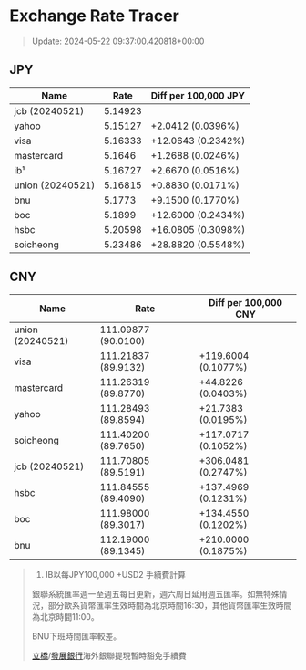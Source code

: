 # Exchange Rate Tracer

> Update: 2024-05-22 09:37:00.420818+00:00

## JPY

| Name             |    Rate | Diff per 100,000 JPY   |
|------------------|---------|------------------------|
| jcb (20240521)   | 5.14923 |                        |
| yahoo            | 5.15127 | +2.0412 (0.0396%)      |
| visa             | 5.16333 | +12.0643 (0.2342%)     |
| mastercard       | 5.1646  | +1.2688 (0.0246%)      |
| ib¹              | 5.16727 | +2.6670 (0.0516%)      |
| union (20240521) | 5.16815 | +0.8830 (0.0171%)      |
| bnu              | 5.1773  | +9.1500 (0.1770%)      |
| boc              | 5.1899  | +12.6000 (0.2434%)     |
| hsbc             | 5.20598 | +16.0805 (0.3098%)     |
| soicheong        | 5.23486 | +28.8820 (0.5548%)     |

## CNY

| Name             | Rate                | Diff per 100,000 CNY   |
|------------------|---------------------|------------------------|
| union (20240521) | 111.09877	(90.0100) |                        |
| visa             | 111.21837	(89.9132) | +119.6004 (0.1077%)    |
| mastercard       | 111.26319	(89.8770) | +44.8226 (0.0403%)     |
| yahoo            | 111.28493	(89.8594) | +21.7383 (0.0195%)     |
| soicheong        | 111.40200	(89.7650) | +117.0717 (0.1052%)    |
| jcb (20240521)   | 111.70805	(89.5191) | +306.0481 (0.2747%)    |
| hsbc             | 111.84555	(89.4090) | +137.4969 (0.1231%)    |
| boc              | 111.98000	(89.3017) | +134.4550 (0.1202%)    |
| bnu              | 112.19000	(89.1345) | +210.0000 (0.1875%)    |


> 1. IB以每JPY100,000 +USD2 手續費計算
>
> 銀聯系統匯率週一至週五每日更新，週六周日延用週五匯率。如無特殊情況，部分歐系貨幣匯率生效時間為北京時間16:30，其他貨幣匯率生效時間為北京時間11:00。
>
> BNU下班時間匯率較差。
>
> [立橋](https://www.wlbank.com.mo/uploads/ueditor/file/20181211/1544536513900230.pdf)/[發展銀行](https://www.mdb.com.mo/Service_Charges_20230728.pdf)海外銀聯提現暫時豁免手續費

